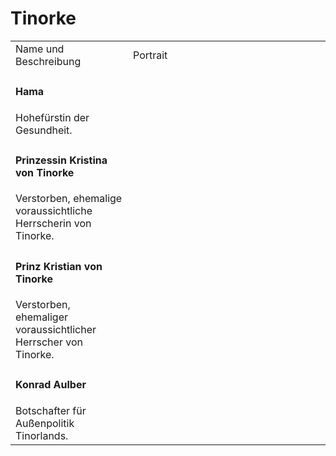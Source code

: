 # Tinorke

<table>
<tr><td>Name und Beschreibung</td><td width="300">Portrait</td></tr>
<tr><td><h4>Hama</h4> Hohefürstin der Gesundheit.</td><td width="300"><img src="hama.png" alt="" /></td></tr>
<tr><td><h4>Prinzessin Kristina von Tinorke</h4> Verstorben, ehemalige voraussichtliche Herrscherin von Tinorke.</td><td width="300"><img src="kristina.png" alt="" /></td></tr>
<tr><td><h4>Prinz Kristian von Tinorke</h4> Verstorben, ehemaliger voraussichtlicher Herrscher von Tinorke.</td><td width="300"><img src="kristian.png" alt="" /></td></tr>
<tr><td><h4>Konrad Aulber</h4> Botschafter für Außenpolitik Tinorlands.</td><td width="300"><img src="konrad.png" alt="" /></td></tr>
<!--<tr><td><h4>Sinmir Ragnarsson</h4> Schmied und Großvater von Siegmund.</td><td width="300"><img src="sinmir.png" alt="" /></td></tr>-->
</table>